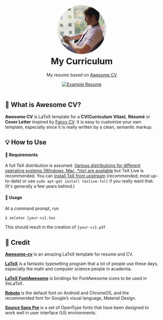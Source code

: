 <h1 align="center">
  <img alt="AwesomeCV" src="./assets/profile.png" width="160px" height="160px" style="border-radius: 50%;" />
  <br />
  My Curriculum
</h1>

<p align="center">
  My resume based on <a href="https://github.com/posquit0/Awesome-CV">Awesome CV</a>
</p>

<div align="center">
  <a href="https://github.com/henry-ns/my-cv/blob/master/main.pdf">
    <img alt="Example Resume" src="https://img.shields.io/badge/resume-pdf-green.svg" />
  </a>
</div>

<br />

## 🧐 What is Awesome CV?

**Awesome CV** is LaTeX template for a **CV(Curriculum Vitae)**, **Résumé** or **Cover Letter** inspired by [Fancy CV](https://www.sharelatex.com/templates/cv-or-resume/fancy-cv). It is easy to customize your own template, especially since it is really written by a clean, semantic markup.


## :bulb: How to Use

#### :pencil: Requirements

A full TeX distribution is assumed.  [Various distributions for different operating systems (Windows, Mac, \*nix) are available](http://tex.stackexchange.com/q/55437) but TeX Live is recommended.
You can [install TeX from upstream](http://tex.stackexchange.com/q/1092) (recommended; most up-to-date) or use `sudo apt-get install texlive-full` if you really want that.  (It's generally a few years behind.)

#### :pencil: Usage

At a command prompt, run

```bash
$ xelatex {your-cv}.tex
```

This should result in the creation of ``{your-cv}.pdf``


## :rocket: Credit

[**Awesome-cv**](https://github.com/posquit0/Awesome-CV) is an amazing LaTeX template for resume and CV.

[**LaTeX**](http://www.latex-project.org) is a fantastic typesetting program that a lot of people use these days, especially the math and computer science people in academia.

[**LaTeX FontAwesome**](https://github.com/furl/latex-fontawesome) is bindings for FontAwesome icons to be used in XeLaTeX.

[**Roboto**](https://github.com/google/roboto) is the default font on Android and ChromeOS, and the recommended font for Google’s visual language, Material Design.

[**Source Sans Pro**](https://github.com/adobe-fonts/source-sans-pro) is a set of OpenType fonts that have been designed to work well in user interface (UI) environments.
